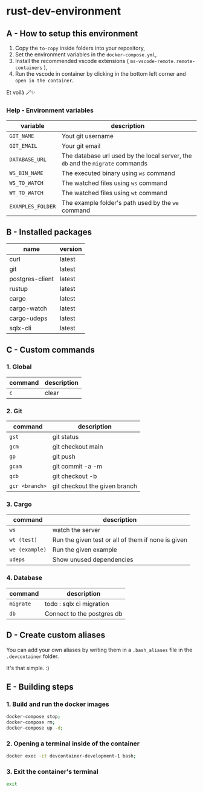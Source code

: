 # rust-dev-environment

## A - How to setup this environment

1. Copy the `to-copy` inside folders into your repository,
2. Set the environment variables in the `docker-compose.yml`,
3. Install the recommended vscode extensions ( `ms-vscode-remote.remote-containers` ),
4. Run the vscode in container by clicking in the bottom left corner and `open in the container`.

Et voilà 🪄✨

### Help - Environment variables

| variable | description |
|---|---|
| `GIT_NAME` | Yout git username |
| `GIT_EMAIL` | Your git email |
| `DATABASE_URL` | The database url used by the local server, the `db` and the `migrate` commands |
| `WS_BIN_NAME` | The executed binary using `ws` command |
| `WS_TO_WATCH` | The watched files using `ws` command |
| `WT_TO_WATCH` | The watched files using `wt` command |
| `EXAMPLES_FOLDER` | The example folder's path used by the `we` command |

## B - Installed packages

| name | version |
|---|---|
| curl | latest |
| git | latest |
| postgres-client | latest |
| rustup | latest |
| cargo | latest |
| cargo-watch | latest |
| cargo-udeps | latest |
| sqlx-cli | latest |

## C - Custom commands

### 1. Global

| command | description |
|---|---|
| `c` | clear |

### 2. Git

| command | description |
|---|---|
| `gst` | git status |
| `gcm` | git checkout main |
| `gp` | git push |
| `gcam` | git commit -a -m |
| `gcb` | git checkout -b |
| `gcr <branch>` | git checkout the given branch |

### 3. Cargo

| command | description |
|---|---|
| `ws` | watch the server |
| `wt (test)` | Run the given test or all of them if none is given |
| `we (example)` | Run the given example |
| `udeps` | Show unused dependencies |

### 4. Database

| command | description |
|---|---|
| `migrate` | todo : sqlx ci migration |
| `db` | Connect to the postgres db |

## D - Create custom aliases

You can add your own aliases by writing them in a `.bash_aliases` file in the `.devcontainer` folder.

It's that simple. :)

## E - Building steps

### 1. Build and run the docker images

``` sh
docker-compose stop;
docker-compose rm;
docker-compose up -d;
```

### 2. Opening a terminal inside of the container

``` sh
docker exec -it devcontainer-development-1 bash;
```

### 3. Exit the container's terminal

``` sh
exit
```
